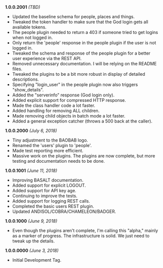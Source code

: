 **1.0.0.2001** *(TBD)*

- Updated the baseline schema for people, places and things.
- Tweaked the token handler to make sure that the God login gets all available tokens.
- The people plugin needed to return a 403 if someone tried to get logins when not logged in.
- Only return the 'people' response in the people plugin if the user is not logged in.
- Tweaked the schema and response of the people plugin for a better user experience via the REST API.
- Removed unnecessary documentation. I will be relying on the README files.
- Tweaked the plugins to be a bit more robust in display of detailed descriptions.
- Specifying "login_user" in the people plugin now also triggers "show_details".
- Added the "serverinfo" response (God login only).
- Added explicit support for compressed HTTP response.
- Made the class handler code a lot faster.
- Added handling for removing ALL children.
- Made removing child objects in batch mode a lot faster.
- Added a general exception catcher (throws a 500 back at the caller).

**1.0.0.2000** *(July 6, 2018)*

- Tiny adjustment to the BAOBAB logo.
- Renamed the 'users' plugin to 'people'.
- Made test reporting more efficient.
- Massive work on the plugins. The plugins are now complete, but more testing and documentation needs to be done.

**1.0.0.1001** *(June 11, 2018)*

- Improving BASALT documentation.
- Added support for explicit LOGOUT.
- Added support for API key age.
- Continuing to improve the tests.
- Added support for logging REST calls.
- Completed the basic users REST plugin.
- Updated ANDISOL/COBRA/CHAMELEON/BADGER.

**1.0.0.1000** *(June 9, 2018)*

- Even though the plugins aren't complete, I'm calling this "alpha," mainly as a marker of progress. The infrastructure is solid. We just need to tweak up the details.

**1.0.0.0000** *(June 3, 2018)*

- Initial Development Tag.